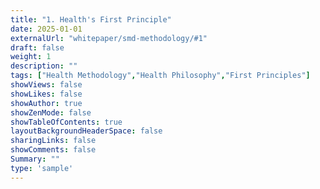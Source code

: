 ```yaml
---
title: "1. Health's First Principle"
date: 2025-01-01
externalUrl: "whitepaper/smd-methodology/#1"
draft: false
weight: 1
description: ""
tags: ["Health Methodology","Health Philosophy","First Principles"]
showViews: false
showLikes: false
showAuthor: true
showZenMode: false
showTableOfContents: true
layoutBackgroundHeaderSpace: false
sharingLinks: false
showComments: false
Summary: ""
type: 'sample'
---
```

